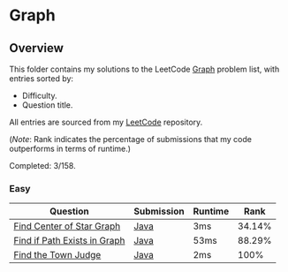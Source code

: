 # Graph

## Overview
This folder contains my solutions to the LeetCode [Graph](https://leetcode.com/problem-list/graph/) problem list,
with entries sorted by:
- Difficulty.
- Question title.

All entries are sourced from my [LeetCode](https://github.com/shumarb/leetcode) repository.

(*Note*: Rank indicates the percentage of submissions that my code outperforms in terms of runtime.)

Completed: 3/158.

### Easy
| Question                                                                                                | Submission                                                                                           | Runtime | Rank   |
|---------------------------------------------------------------------------------------------------------|------------------------------------------------------------------------------------------------------|---------|--------|
| [Find Center of Star Graph](https://leetcode.com/problems/find-center-of-star-graph/description/)       | [Java](https://github.com/shumarb/leetcode/blob/main/submissions/java/FindCenterOfStarGraph.java)    | 3ms     | 34.14% |
| [Find if Path Exists in Graph](https://leetcode.com/problems/find-if-path-exists-in-graph/description/) | [Java](https://github.com/shumarb/leetcode/blob/main/submissions/java/FindIfPathExistsInG-raph.java) | 53ms    | 88.29% |
| [Find the Town Judge](https://leetcode.com/problems/find-the-town-judge/description/)                   | [Java](https://github.com/shumarb/leetcode/blob/main/submissions/java/FindTheTownJudge.java)         | 2ms     | 100%   |
